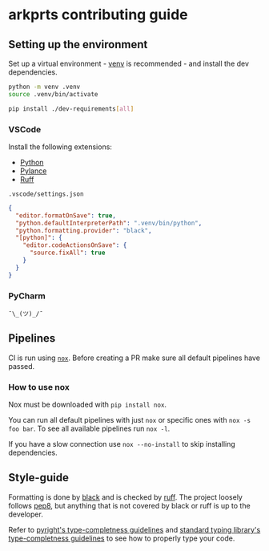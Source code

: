 # arkprts contributing guide

## Setting up the environment

Set up a virtual environment - [venv](https://docs.python.org/3/library/venv.html) is recommended - and install the dev dependencies.

```sh
python -m venv .venv
source .venv/bin/activate

pip install ./dev-requirements[all]
```

### VSCode

Install the following extensions:

- [Python](https://marketplace.visualstudio.com/items?itemName=ms-python.python)
- [Pylance](https://marketplace.visualstudio.com/items?itemName=ms-python.vscode-pylance)
- [Ruff](https://marketplace.visualstudio.com/items?itemName=charliermarsh.ruff)

`.vscode/settings.json`

```json
{
  "editor.formatOnSave": true,
  "python.defaultInterpreterPath": ".venv/bin/python",
  "python.formatting.provider": "black",
  "[python]": {
    "editor.codeActionsOnSave": {
      "source.fixAll": true
    }
  }
}
```

### PyCharm

`¯\_(ツ)_/¯`

## Pipelines

CI is run using [`nox`](https://nox.thea.codes/). Before creating a PR make sure all default pipelines have passed.

### How to use nox

Nox must be downloaded with `pip install nox`.

You can run all default pipelines with just `nox` or specific ones with `nox -s foo bar`. To see all available pipelines run `nox -l`.

If you have a slow connection use `nox --no-install` to skip installing dependencies.

## Style-guide

Formatting is done by [black](https://github.com/psf/black) and is checked by [ruff](https://github.com/charliermarsh/ruff). The project loosely follows [pep8](https://www.python.org/dev/peps/pep-0008/), but anything that is not covered by black or ruff is up to the developer.

Refer to [pyright's type-completness guidelines](https://github.com/microsoft/pyright/blob/main/docs/typed-libraries.md) and [standard typing library's type-completness guidelines](https://github.com/python/typing/blob/master/docs/libraries.md) to see how to properly type your code.
